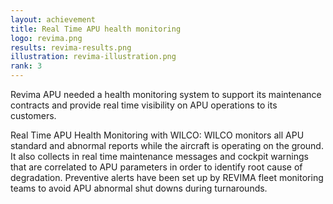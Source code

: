 ```yaml
---
layout: achievement
title: Real Time APU health monitoring
logo: revima.png
results: revima-results.png
illustration: revima-illustration.png
rank: 3
---
```

Revima APU needed a health monitoring system to support its maintenance contracts and provide real time visibility on APU operations to its customers.  

Real Time APU Health Monitoring with WILCO: WILCO monitors all APU standard and abnormal reports while the aircraft is operating on the ground. It also collects in real time maintenance messages and cockpit warnings that are correlated to APU parameters in order to identify root cause of degradation. Preventive alerts have been set up by REVIMA fleet monitoring teams to avoid APU abnormal shut downs during turnarounds.
